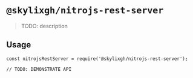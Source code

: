 # `@skylixgh/nitrojs-rest-server`

> TODO: description

## Usage

```
const nitrojsRestServer = require('@skylixgh/nitrojs-rest-server');

// TODO: DEMONSTRATE API
```
